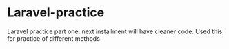# Laravel-practice
Laravel practice part one.  next installment will have cleaner code. Used this for practice of different methods
